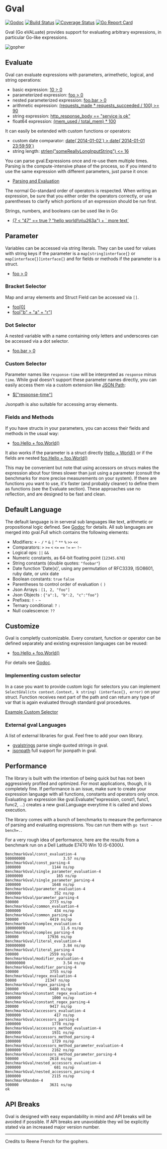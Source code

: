 # Gval

[![Godoc](https://pkg.go.dev/github.com/PaesslerAG/gval?status.png)](https://pkg.go.dev/github.com/PaesslerAG/gval)
[![Build Status](https://api.travis-ci.org/PaesslerAG/gval.svg?branch=master)](https://travis-ci.org/PaesslerAG/gval)
[![Coverage Status](https://coveralls.io/repos/github/PaesslerAG/gval/badge.svg?branch=master)](https://coveralls.io/github/PaesslerAG/gval?branch=master)
[![Go Report Card](https://goreportcard.com/badge/github.com/PaesslerAG/gval)](https://goreportcard.com/report/github.com/PaesslerAG/gval)

Gval (Go eVALuate) provides support for evaluating arbitrary expressions, in particular Go-like expressions.

![gopher](./prtg-batmin-gopher.png)

## Evaluate

Gval can evaluate expressions with parameters, arimethetic, logical, and string operations:

- basic expression: [10 > 0](https://pkg.go.dev/github.com/PaesslerAG/gval/#example-Evaluate--Basic)
- parameterized expression: [foo > 0](https://pkg.go.dev/github.com/PaesslerAG/gval/#example-Evaluate--Parameter)
- nested parameterized expression: [foo.bar > 0](https://pkg.go.dev/github.com/PaesslerAG/gval/#example-Evaluate--NestedParameter)
- arithmetic expression: [(requests_made * requests_succeeded / 100) >= 90](https://pkg.go.dev/github.com/PaesslerAG/gval/#example-Evaluate--Arithmetic)
- string expression: [http_response_body == "service is ok"](https://pkg.go.dev/github.com/PaesslerAG/gval/#example-Evaluate--String)
- float64 expression: [(mem_used / total_mem) * 100](https://pkg.go.dev/github.com/PaesslerAG/gval/#example-Evaluate--Float64)

It can easily be extended with custom functions or operators:

- custom date comparator: [date(\`2014-01-02\`) > date(\`2014-01-01 23:59:59\`)](https://pkg.go.dev/github.com/PaesslerAG/gval/#example-Evaluate--DateComparison)
- string length: [strlen("someReallyLongInputString") <= 16](https://pkg.go.dev/github.com/PaesslerAG/gval/#example-Evaluate--Strlen)

You can parse gval.Expressions once and re-use them multiple times. Parsing is the compute-intensive phase of the process, so if you intend to use the same expression with different parameters, just parse it once:

- [Parsing and Evaluation](https://pkg.go.dev/github.com/PaesslerAG/gval/#example-Evaluable)

The normal Go-standard order of operators is respected. When writing an expression, be sure that you either order the operators correctly, or use parentheses to clarify which portions of an expression should be run first.

Strings, numbers, and booleans can be used like in Go:

- [(7 < "47" == true ? "hello world!\n\u263a") + \` more text\`](https://pkg.go.dev/github.com/PaesslerAG/gval/#example-Evaluate--Encoding)

## Parameter

Variables can be accessed via string literals. They can be used for values with string keys if the parameter is a `map[string]interface{}` or `map[interface{}]interface{}` and for fields or methods if the parameter is a struct.

- [foo > 0](https://pkg.go.dev/github.com/PaesslerAG/gval/#example-Evaluate--Parameter)

### Bracket Selector

Map and array elements and Struct Field can be accessed via `[]`.

- [foo[0]](https://pkg.go.dev/github.com/PaesslerAG/gval/#example-Evaluate--Array)
- [foo["b" + "a" + "r"]](https://pkg.go.dev/github.com/PaesslerAG/gval/#example-Evaluate--ExampleEvaluate_ComplexAccessor)

### Dot Selector

A nested variable with a name containing only letters and underscores can be accessed via a dot selector.

- [foo.bar > 0](https://pkg.go.dev/github.com/PaesslerAG/gval/#example-Evaluate--NestedParameter)

### Custom Selector

Parameter names like `response-time` will be interpreted as `response` minus `time`. While gval doesn't support these parameter names directly, you can easily access them via a custom extension like [JSON Path](https://github.com/PaesslerAG/jsonpath):

- [$["response-time"]](https://pkg.go.dev/github.com/PaesslerAG/gval/#example-Evaluate--Jsonpath)

Jsonpath is also suitable for accessing array elements.

### Fields and Methods

If you have structs in your parameters, you can access their fields and methods in the usual way:

- [foo.Hello + foo.World()](https://pkg.go.dev/github.com/PaesslerAG/gval/#example-Evaluate--FlatAccessor)

It also works if the parameter is a struct directly
[Hello + World()](https://pkg.go.dev/github.com/PaesslerAG/gval/#example-Evaluate--Accessor)
or if the fields are nested
[foo.Hello + foo.World()](https://pkg.go.dev/github.com/PaesslerAG/gval/#example-Evaluate--NestedAccessor)

This may be convenient but note that using accessors on strucs makes the expression about four times slower than just using a parameter (consult the benchmarks for more precise measurements on your system). If there are functions you want to use, it's faster (and probably cleaner) to define them as functions (see the Evaluate section). These approaches use no reflection, and are designed to be fast and clean.

## Default Language

The default language is in serveral sub languages like text, arithmetic or propositional logic defined. See [Godoc](https://pkg.go.dev/github.com/PaesslerAG/gval/#Gval) for details. All sub languages are merged into gval.Full which contains the following elements:

- Modifiers: `+` `-` `/` `*` `&` `|` `^` `**` `%` `>>` `<<`
- Comparators: `>` `>=` `<` `<=` `==` `!=` `=~` `!~`
- Logical ops: `||` `&&`
- Numeric constants, as 64-bit floating point (`12345.678`)
- String constants (double quotes: `"foobar"`)
- Date function 'Date(x)', using any permutation of RFC3339, ISO8601, ruby date, or unix date
- Boolean constants: `true` `false`
- Parentheses to control order of evaluation `(` `)`
- Json Arrays : `[1, 2, "foo"]`
- Json Objects : `{"a":1, "b":2, "c":"foo"}`
- Prefixes: `!` `-` `~`
- Ternary conditional: `?` `:`
- Null coalescence: `??`

## Customize

Gval is completly customizable. Every constant, function or operator can be defined separately and existing expression languages can be reused:

- [foo.Hello + foo.World()](https://pkg.go.dev/github.com/PaesslerAG/gval/#example-Language)

For details see [Godoc](https://pkg.go.dev/github.com/PaesslerAG/gval).

### Implementing custom selector

In a case you want to provide custom logic for selectors you can implement `SelectGVal(ctx context.Context, k string) (interface{}, error)` on your struct.
Function receives next part of the path and can return any type of var that is again evaluated through standard gval procedures.

[Example Custom Selector](https://pkg.go.dev/github.com/PaesslerAG/gval/#example-custom-selector)

### External gval Languages

A list of external libraries for gval. Feel free to add your own library.

- [gvalstrings](https://github.com/generikvault/gvalstrings) parse single quoted strings in gval.
- [jsonpath](https://github.com/PaesslerAG/jsonpath) full support for jsonpath in gval.

## Performance

The library is built with the intention of being quick but has not been aggressively profiled and optimized. For most applications, though, it is completely fine.
If performance is an issue, make sure to create your expression language with all functions, constants and operators only once. Evaluating an expression like gval.Evaluate("expression, const1, func1, func2, ...) creates a new gval.Language everytime it is called and slows execution.

The library comes with a bunch of benchmarks to measure the performance of parsing and evaluating expressions. You can run them with `go test -bench=.`.

For a very rough idea of performance, here are the results from a benchmark run on a Dell Latitude E7470 Win 10 i5-6300U.

``` text
BenchmarkGval/const_evaluation-4                               500000000                 3.57 ns/op
BenchmarkGval/const_parsing-4                                    1000000              1144 ns/op
BenchmarkGval/single_parameter_evaluation-4                     10000000               165 ns/op
BenchmarkGval/single_parameter_parsing-4                         1000000              1648 ns/op
BenchmarkGval/parameter_evaluation-4                             5000000               352 ns/op
BenchmarkGval/parameter_parsing-4                                 500000              2773 ns/op
BenchmarkGval/common_evaluation-4                                3000000               434 ns/op
BenchmarkGval/common_parsing-4                                    300000              4419 ns/op
BenchmarkGval/complex_evaluation-4                             100000000                11.6 ns/op
BenchmarkGval/complex_parsing-4                                   100000             17936 ns/op
BenchmarkGval/literal_evaluation-4                             300000000                 3.84 ns/op
BenchmarkGval/literal_parsing-4                                   500000              2559 ns/op
BenchmarkGval/modifier_evaluation-4                            500000000                 3.54 ns/op
BenchmarkGval/modifier_parsing-4                                  500000              3755 ns/op
BenchmarkGval/regex_evaluation-4                                   50000             21347 ns/op
BenchmarkGval/regex_parsing-4                                     200000              6480 ns/op
BenchmarkGval/constant_regex_evaluation-4                        1000000              1000 ns/op
BenchmarkGval/constant_regex_parsing-4                            200000              9417 ns/op
BenchmarkGval/accessors_evaluation-4                             3000000               417 ns/op
BenchmarkGval/accessors_parsing-4                                1000000              1778 ns/op
BenchmarkGval/accessors_method_evaluation-4                      1000000              1931 ns/op
BenchmarkGval/accessors_method_parsing-4                         1000000              1729 ns/op
BenchmarkGval/accessors_method_parameter_evaluation-4            1000000              2162 ns/op
BenchmarkGval/accessors_method_parameter_parsing-4                500000              2618 ns/op
BenchmarkGval/nested_accessors_evaluation-4                      2000000               681 ns/op
BenchmarkGval/nested_accessors_parsing-4                         1000000              2115 ns/op
BenchmarkRandom-4                                                 500000              3631 ns/op
ok
```

## API Breaks

Gval is designed with easy expandability in mind and API breaks will be avoided if possible. If API breaks are unavoidable they wil be explicitly stated via an increased major version number.

-------------------------------------
Credits to Reene French for the gophers.
